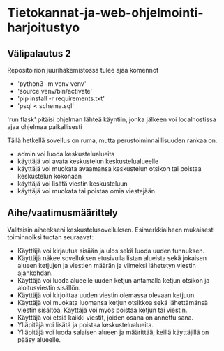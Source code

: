 # Tietokannat-ja-web-ohjelmointi-harjoitustyo

## Välipalautus 2

Repositoirion juurihakemistossa tulee ajaa komennot
 - 'python3 -m venv venv'
 - 'source venv/bin/activate'
 - 'pip install -r requirements.txt'
 - 'psql < schema.sql'

'run flask' pitäisi ohjelman lähteä käyntiin, jonka jälkeen voi localhostissa ajaa ohjelmaa paikallisesti

Tällä hetkellä sovellus on ruma, mutta perustoiminnaillisuuden rankaa on. 
 - admin voi luoda keskustelualueita
 - käyttäjä voi avata keskustelun keskustelualueelle
 - käyttäjä voi muokata avaamansa keskustelun otsikon tai poistaa keskustelun kokonaan
 - käyttäjä voi lisätä viestin keskusteluun
 - käyttäjä voi muokata tai poistaa omia viestejään

## Aihe/vaatimusmäärittely

Valitsisin aiheekseni keskustelusovelluksen. Esimerkkiaiheen mukaisesti toiminnoiksi tuotan seuraavat:
 - Käyttäjä voi kirjautua sisään ja ulos sekä luoda uuden tunnuksen.
 - Käyttäjä näkee sovelluksen etusivulla listan alueista sekä jokaisen alueen ketjujen ja viestien määrän ja viimeksi lähetetyn viestin ajankohdan.
 - Käyttäjä voi luoda alueelle uuden ketjun antamalla ketjun otsikon ja aloitusviestin sisällön.
 - Käyttäjä voi kirjoittaa uuden viestin olemassa olevaan ketjuun.
 - Käyttäjä voi muokata luomansa ketjun otsikkoa sekä lähettämänsä viestin sisältöä. Käyttäjä voi myös poistaa ketjun tai viestin.
 - Käyttäjä voi etsiä kaikki viestit, joiden osana on annettu sana.
 - Ylläpitäjä voi lisätä ja poistaa keskustelualueita.
 - Ylläpitäjä voi luoda salaisen alueen ja määrittää, keillä käyttäjillä on pääsy alueelle.

